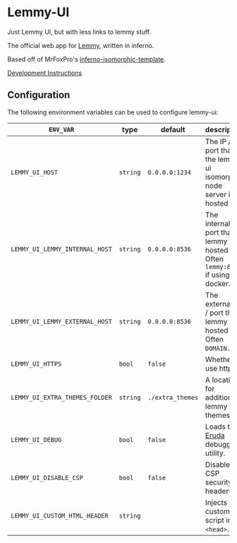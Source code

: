 # Lemmy-UI

Just Lemmy UI, but with less links to lemmy stuff.

The official web app for [Lemmy](https://github.com/LemmyNet/lemmy), written in inferno.

Based off of MrFoxPro's [inferno-isomorphic-template](https://github.com/MrFoxPro/inferno-isomorphic-template).

[Development Instructions](https://join-lemmy.org/docs/contributors/01-overview.html)

## Configuration

The following environment variables can be used to configure lemmy-ui:

| `ENV_VAR`                      | type     | default          | description                                                                         |
| ------------------------------ | -------- | ---------------- | ----------------------------------------------------------------------------------- |
| `LEMMY_UI_HOST`                | `string` | `0.0.0.0:1234`   | The IP / port that the lemmy-ui isomorphic node server is hosted at.                |
| `LEMMY_UI_LEMMY_INTERNAL_HOST` | `string` | `0.0.0.0:8536`   | The internal IP / port that lemmy is hosted at. Often `lemmy:8536` if using docker. |
| `LEMMY_UI_LEMMY_EXTERNAL_HOST` | `string` | `0.0.0.0:8536`   | The external IP / port that lemmy is hosted at. Often `DOMAIN.TLD`.                 |
| `LEMMY_UI_HTTPS`               | `bool`   | `false`          | Whether to use https.                                                               |
| `LEMMY_UI_EXTRA_THEMES_FOLDER` | `string` | `./extra_themes` | A location for additional lemmy css themes.                                         |
| `LEMMY_UI_DEBUG`               | `bool`   | `false`          | Loads the [Eruda](https://github.com/liriliri/eruda) debugging utility.             |
| `LEMMY_UI_DISABLE_CSP`         | `bool`   | `false`          | Disables CSP security headers                                                       |
| `LEMMY_UI_CUSTOM_HTML_HEADER`  | `string` |                  | Injects a custom script into `<head>`.                                              |
